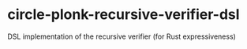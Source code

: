 # circle-plonk-recursive-verifier-dsl
DSL implementation of the recursive verifier (for Rust expressiveness)
